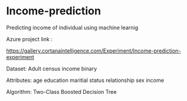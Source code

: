 # Income-prediction
Predicting income of individual using machine learnig 



Azure project link : 

https://gallery.cortanaintelligence.com/Experiment/Income-prediction-experiment

Dataset: Adult census income binary

Attributes:
age
education
maritial status
relationship
sex
income


Algorithm: Two-Class Boosted Decision Tree

